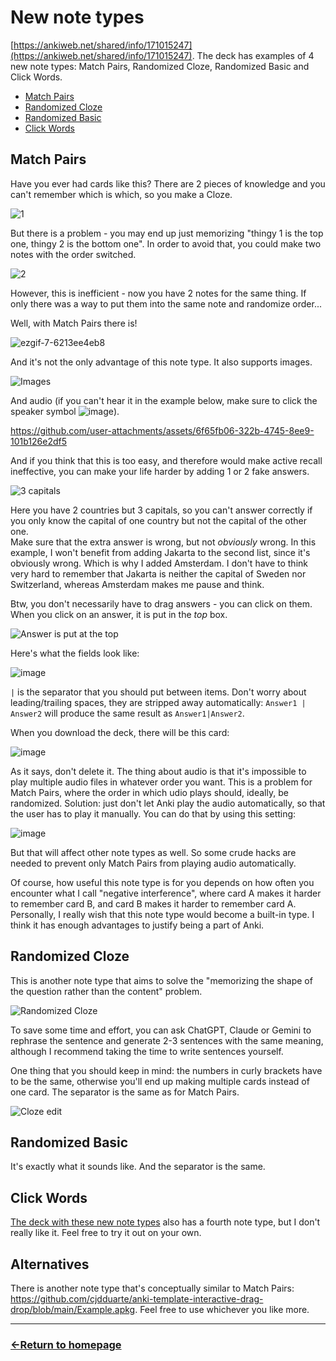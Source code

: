 # New note types

[https://ankiweb.net/shared/info/171015247](https://ankiweb.net/shared/info/171015247). The deck has examples of 4 new note types: Match Pairs, Randomized Cloze, Randomized Basic and Click Words.

- [Match Pairs](#match-pairs)
- [Randomized Cloze](#randomized-cloze)
- [Randomized Basic](#randomized-basic)
- [Click Words](#click-words)

## Match Pairs

Have you ever had cards like this? There are 2 pieces of knowledge and you can't remember which is which, so you make a Cloze.

![1](https://github.com/user-attachments/assets/def904c9-b78b-437f-ac66-d8f0807f155f)

But there is a problem - you may end up just memorizing "thingy 1 is the top one, thingy 2 is the bottom one". In order to avoid that, you could make two notes with the order switched.

![2](https://github.com/user-attachments/assets/8ef6dd0a-6417-4106-a422-10048bd67af6)

However, this is inefficient - now you have 2 notes for the same thing. If only there was a way to put them into the same note and randomize order...

Well, with Match Pairs there is!


![ezgif-7-6213ee4eb8](https://github.com/user-attachments/assets/8b2ef2dd-1211-4ddd-9e36-d50dad5cd14c)

And it's not the only advantage of this note type. It also supports images.

![Images](https://github.com/user-attachments/assets/5edef924-016f-46c1-aa11-a53f4e708ed2)

And audio (if you can't hear it in the example below, make sure to click the speaker symbol ![image](https://github.com/user-attachments/assets/7c5e85ac-1357-4ac3-a68b-c2a65e0d2877)).

https://github.com/user-attachments/assets/6f65fb06-322b-4745-8ee9-101b126e2df5

And if you think that this is too easy, and therefore would make active recall ineffective, you can make your life harder by adding 1 or 2 fake answers.

![3 capitals](https://github.com/user-attachments/assets/4133a134-4501-4a7b-a17b-a562d0ec3228)

Here you have 2 countries but 3 capitals, so you can't answer correctly if you only know the capital of one country but not the capital of the other one. <br />
Make sure that the extra answer is wrong, but not *obviously* wrong. In this example, I won't benefit from adding Jakarta to the second list, since it's obviously wrong. Which is why I added Amsterdam. I don't have to think very hard to remember that Jakarta is neither the capital of Sweden nor Switzerland, whereas Amsterdam makes me pause and think.

Btw, you don't necessarily have to drag answers - you can click on them. When you click on an answer, it is put in the *top* box.

![Answer is put at the top](https://github.com/user-attachments/assets/4c1fbea7-7f69-4a34-81c1-d0e86637d2dc)

Here's what the fields look like:

![image](https://github.com/user-attachments/assets/87a2b1b6-231b-40c2-8934-b0f9977b1cd8)

`|` is the separator that you should put between items. Don't worry about leading/trailing spaces, they are stripped away automatically: `Answer1 | Answer2` will produce the same result as `Answer1|Answer2`.


When you download the deck, there will be this card:

![image](https://github.com/user-attachments/assets/ff46142b-776b-479a-bf9a-884e76761ef3)

As it says, don't delete it. The thing about audio is that it's impossible to play multiple audio files in whatever order you want. This is a problem for Match Pairs, where the order in which udio plays should, ideally, be randomized. Solution: just don't let Anki play the audio automatically, so that the user has to play it manually. You can do that by using this setting:

![image](https://github.com/user-attachments/assets/1708ee2d-c553-4233-acb4-472be5d0cb0d)

But that will affect other note types as well. So some crude hacks are needed to prevent only Match Pairs from playing audio automatically.


Of course, how useful this note type is for you depends on how often you encounter what I call "negative interference", where card A makes it harder to remember card B, and card B makes it harder to remember card A. Personally, I really wish that this note type would become a built-in type. I think it has enough advantages to justify being a part of Anki.

## Randomized Cloze

This is another note type that aims to solve the "memorizing the shape of the question rather than the content" problem.

![Randomized Cloze](https://github.com/user-attachments/assets/75c665cc-470a-4930-b527-ef1e586ab04b)

To save some time and effort, you can ask ChatGPT, Claude or Gemini to rephrase the sentence and generate 2-3 sentences with the same meaning, although I recommend taking the time to write sentences yourself.

One thing that you should keep in mind: the numbers in curly brackets have to be the same, otherwise you'll end up making multiple cards instead of one card. The separator is the same as for Match Pairs.

![Cloze edit](https://github.com/user-attachments/assets/5881adc5-7150-4f3a-8efa-90517425eb7a)

## Randomized Basic

It's exactly what it sounds like. And the separator is the same.



## Click Words

[The deck with these new note types](https://ankiweb.net/shared/info/171015247) also has a fourth note type, but I don't really like it. Feel free to try it out on your own.


## Alternatives

There is another note type that's conceptually similar to Match Pairs: https://github.com/cjdduarte/anki-template-interactive-drag-drop/blob/main/Example.apkg. Feel free to use whichever you like more.

___
### [←Return to homepage](https://expertium.github.io/)
